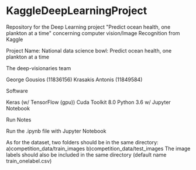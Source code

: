 # KaggleDeepLearningProject
Repository for the Deep Learning project "Predict ocean health, one plankton at a time" concerning computer vision/Image Recognition from Kaggle

Project Name: National data science bowl: Predict ocean health, one plankton at a time

The deep-visionaries team

George Gousios 		(11836156)
Krasakis Antonis 	(11849584)


Software

Keras (w/ TensorFlow (gpu))
Cuda Toolkit 8.0
Python 3.6 w/ Jupyter Notebook


Run Notes

Run the .ipynb file with Jupyter Notebook

As for the dataset, two folders should be in the same directory:
	a)competition_data/train_images
	b)competition_data/test_images
The image labels should also be included in the same directory (default name train_onelabel.csv)
